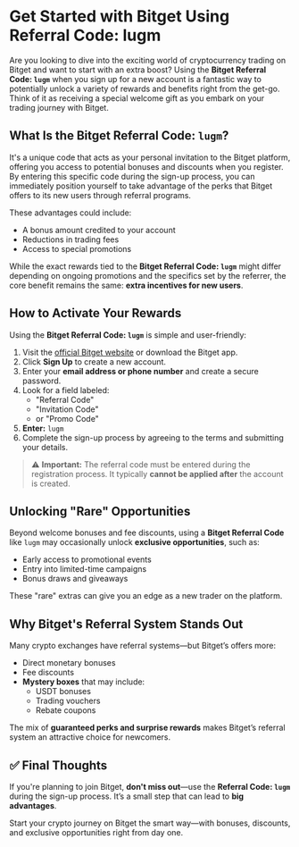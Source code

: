 # Get Started with Bitget Using Referral Code: **lugm**

Are you looking to dive into the exciting world of cryptocurrency trading on Bitget and want to start with an extra boost? Using the **Bitget Referral Code: `lugm`** when you sign up for a new account is a fantastic way to potentially unlock a variety of rewards and benefits right from the get-go. Think of it as receiving a special welcome gift as you embark on your trading journey with Bitget.

## What Is the Bitget Referral Code: `lugm`?

It's a unique code that acts as your personal invitation to the Bitget platform, offering you access to potential bonuses and discounts when you register. By entering this specific code during the sign-up process, you can immediately position yourself to take advantage of the perks that Bitget offers to its new users through referral programs.

These advantages could include:

- A bonus amount credited to your account  
- Reductions in trading fees  
- Access to special promotions  

While the exact rewards tied to the **Bitget Referral Code: `lugm`** might differ depending on ongoing promotions and the specifics set by the referrer, the core benefit remains the same: **extra incentives for new users**.

## How to Activate Your Rewards

Using the **Bitget Referral Code: `lugm`** is simple and user-friendly:

1. Visit the [official Bitget website](https://partner.bitget.com/bg/XTFS73) or download the Bitget app.
2. Click **Sign Up** to create a new account.
3. Enter your **email address or phone number** and create a secure password.
4. Look for a field labeled:
   - "Referral Code"
   - "Invitation Code"
   - or "Promo Code"
5. **Enter:** `lugm`
6. Complete the sign-up process by agreeing to the terms and submitting your details.

> ⚠️ **Important:** The referral code must be entered during the registration process. It typically **cannot be applied after** the account is created.

## Unlocking "Rare" Opportunities

Beyond welcome bonuses and fee discounts, using a **Bitget Referral Code** like `lugm` may occasionally unlock **exclusive opportunities**, such as:

- Early access to promotional events  
- Entry into limited-time campaigns  
- Bonus draws and giveaways  

These "rare" extras can give you an edge as a new trader on the platform.

## Why Bitget's Referral System Stands Out

Many crypto exchanges have referral systems—but Bitget’s offers more:

- Direct monetary bonuses  
- Fee discounts  
- **Mystery boxes** that may include:
  - USDT bonuses  
  - Trading vouchers  
  - Rebate coupons  

The mix of **guaranteed perks and surprise rewards** makes Bitget’s referral system an attractive choice for newcomers.

## ✅ Final Thoughts

If you're planning to join Bitget, **don't miss out**—use the **Referral Code: `lugm`** during the sign-up process. It’s a small step that can lead to **big advantages**.

Start your crypto journey on Bitget the smart way—with bonuses, discounts, and exclusive opportunities right from day one.
